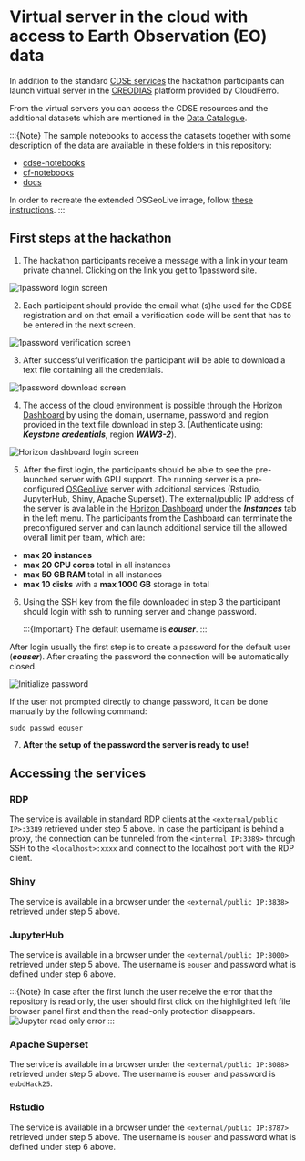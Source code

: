 # Virtual server in the cloud with access to Earth Observation (EO) data 

In addition to the standard [CDSE services](CDSE.md) the hackathon participants can launch virtual server in the [CREODIAS](https://creodias.eu/) platform provided by CloudFerro. 

From the virtual servers you can access the CDSE resources and the additional datasets which are mentioned in the [Data Catalogue](data-catalogue.md).

:::{Note}
The sample notebooks to access the datasets together with some description of the data are available in these folders in this repository:
 - [cdse-notebooks](https://github.com/eurostat/eubd2025_docs/tree/main/cdse-notebooks)
 - [cf-notebooks](https://github.com/eurostat/eubd2025_docs/tree/main/cf-notebooks)
 - [docs](https://github.com/eurostat/eubd2025_docs/tree/main/docs)

In order to recreate the extended OSGeoLive image, follow [these instructions](osgeoplus.md).
:::


## First steps at the hackathon

1. The hackathon participants receive a message with a link in your team private channel. Clicking on the link you get to 1password site.

![1password login screen](img/1password_start.png)

2. Each participant should provide the email what (s)he used for the CDSE registration and on that email a verification code will be sent that has to be entered in the next screen.

![1password verification screen](img/1password_verification.png)

3. After successful verification the participant will be able to download a text file containing all the credentials.

![1password download screen](img/1password_download.png)

4. The access of the cloud environment is possible through the [Horizon Dashboard](https://horizon.cloudferro.com/auth/login/?next=/) by using the domain, username, password and region provided in the text file download in step 3.  (Authenticate using: ***Keystone credentials***, region ***WAW3-2***).  

![Horizon dashboard login screen](img/horizon-keystone.png)

5. After the first login, the participants should be able to see the pre-launched server with GPU support. The running server is a pre-configured [OSGeoLive](https://live.osgeo.org/en/index.html) server with additional services (Rstudio, JupyterHub, Shiny, Apache Superset). 
The external/public IP address of the server is available in the [Horizon Dashboard](https://horizon.cloudferro.com/) under the ***Instances*** tab in the left menu. 
The participants from the Dashboard can terminate the preconfigured server and can launch additional service till the allowed overall limit per team, which are:

 - **max 20 instances**
 - **max 20 CPU cores** total in all instances
 - **max 50 GB RAM** total in all instances
 - **max 10 disks** with a **max 1000 GB** storage in total

6. Using the SSH key from the file downloaded in step 3 the participant should login with ssh to running server and change password. 

    :::{Important}
    The default username is ***eouser***. 
    :::

After login usually the first step is to create a password for the default user (***eouser***). After creating the password the connection will be automatically closed.

  ![Initialize password](img/pwd-change.png)

If the user not prompted directly to change password, it can be done manually by the following command:

```
sudo passwd eouser
```

7. **After the setup of the password the server is ready to use!**


 
## Accessing the services

### RDP

The service is available in standard RDP clients at the `<external/public IP>:3389` retrieved under step 5 above.  In case the participant is behind a proxy, the connection can be tunneled from the `<internal IP:3389>` through SSH to the `<localhost>:xxxx` and connect to the localhost port with the RDP client.  

### Shiny

The service is available in a browser under the `<external/public IP:3838>` retrieved under step 5 above. 

### JupyterHub

The service is available in a browser under the `<external/public IP:8000>` retrieved under step 5 above. The username is `eouser` and password what is defined under step 6 above.   

:::{Note}
In case after the first lunch the user receive the error that the repository is read only, the user should first click on the highlighted left file browser panel first and then the read-only protection disappears. 
  ![Jupyter read only error](img/jupyter-error-highlighted.png)
:::

### Apache Superset

The service is available in a browser under the `<external/public IP:8088>` retrieved under step 5 above. The username is `eouser` and password is `eubdHack25`.   

### Rstudio

The service is available in a browser under the `<external/public IP:8787>` retrieved under step 5 above. The username is `eouser` and password what is defined under step 6 above.   



